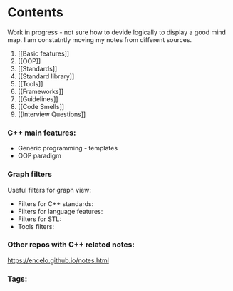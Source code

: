 # Contents 
Work in progress - not sure how to devide logically to display a good mind map. 
I am constatntly moving my notes from different sources. 

1. [[Basic features]]
2. [[OOP]] 
3. [[Standards]] 
4. [[Standard library]]
5. [[Tools]] 
6. [[Frameworks]] 
7. [[Guidelines]] 
8. [[Code Smells]] 
9. [[Interview Questions]]

### C++ main features: 
* Generic programming - templates 
* OOP paradigm 	

### Graph filters
Useful filters for graph view:
* Filters for C++ standards:
* Filters for language features: 
* Filters for STL: 
* Tools filters:  

### Other repos with C++ related notes: 
https://encelo.github.io/notes.html

### Tags: 